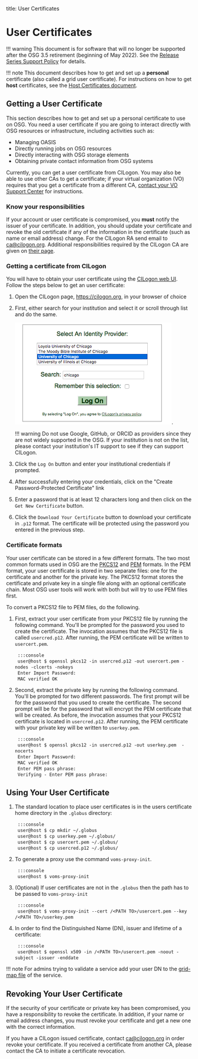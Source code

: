 title: User Certificates

User Certificates
=================

!!! warning
    This document is for software that will no longer be supported after the OSG 3.5 retirement (beginning of May 2022).
    See the [Release Series Support Policy](https://opensciencegrid.org/technology/policy/release-series/) for details.

!!! note
    This document describes how to get and set up a **personal** certificate (also called a grid user certificate).
    For instructions on how to get **host** certificates, see the [Host Certificates document](host-certs.md).

Getting a User Certificate
--------------------------

This section describes how to get and set up a personal certificate to use on OSG.
You need a user certificate if you are going to interact directly with OSG resources or infrastructure,
including activities such as:

- Managing OASIS
- Directly running jobs on OSG resources
- Directly interacting with OSG storage elements
- Obtaining private contact information from OSG systems

Currently, you can get a user certificate from CILogon.
You may also be able to use other CAs to get a certificate; if your virtual organization (VO) requires that you get a
certificate from a different CA, [contact your VO Support Center](https://github.com/opensciencegrid/topology/tree/master/virtual-organizations) for
instructions.

### Know your responsibilities

If your account or user certificate is compromised, you **must** notify the issuer of your certificate. 
In addition, you should update your certificate and revoke the old certificate if any of the information in the
certificate (such as name or email address) change.
For the CILogon RA send email to [ca@cilogon.org](mailto:ca@cilogon.org).
Additional responsibilities required by the CILogon CA are given on [their page](http://ca.cilogon.org/responsibilities).  


### Getting a certificate from CILogon

You will have to obtain your user certificate using the [CILogon web UI](https://cilogon.org/).
Follow the steps below to get an user certificate:

1. Open the CILogon page, <https://cilogon.org>, in your browser of choice
1. First, either search for your institution and select it or scroll through list and do the same.

    ![Institution Selection](..//img/cilogon_select_idp.png).

    !!! warning
        Do not use Google, GitHub, or ORCID as providers since they are not widely supported in the OSG.
        If your institution is not on the list, please contact your institution's IT support to see if they can support
        CILogon.

1. Click the `Log On` button and enter your institutional credentials if prompted.
1. After successfully entering your credentials, click on the "Create Password-Protected Certificate" link
1. Enter a password that is at least 12 characters long and then click on the `Get New Certificate` button.
1. Click the `Download Your Certificate` button to download your certificate in `.p12` format.
   The certificate will be protected using the password you entered in the previous step.


### Certificate formats

Your user certificate can be stored in a few different formats.
The two most common formats used in OSG are the [PKCS12](https://en.wikipedia.org/wiki/PKCS_12) and
[PEM](https://en.wikipedia.org/wiki/Privacy-Enhanced_Mail) formats.
In the PEM format, your user certificate is stored in two separate files: one for the certificate and another for the
private key.
The PKCS12 format stores the certificate and private key in a single file along with an optional certificate chain.
Most OSG user tools will work with both but will try to use PEM files first.   

To convert a PKCS12 file to  PEM files, do the following.  
   
1. First, extract your user certificate from your PKCS12 file by running the following command.  You'll be prompted for the password you used to create the certificate. The invocation assumes that the PKCS12 file is called `usercred.p12`.  After running, the PEM certificate will be written to `usercert.pem`. 

        :::console
        user@host $ openssl pkcs12 -in usercred.p12 -out usercert.pem -nodes -clcerts -nokeys
        Enter Import Password:
        MAC verified OK
   
1. Second, extract the private key by running the following command. You'll be prompted for two different passwords.  The first prompt will be for the password that you used to create the certificate.  The second prompt will be for the password that will encrypt the PEM certificate that will be created.  As before, the invocation assumes that your PKCS12 certificate is located in `usercred.p12`. After running, the PEM certificate with your private key will be written to `userkey.pem`.

        :::console 
        user@host $ openssl pkcs12 -in usercred.p12 -out userkey.pem  -nocerts
        Enter Import Password:
        MAC verified OK
        Enter PEM pass phrase:
        Verifying - Enter PEM pass phrase:

Using Your User Certificate
---------------------------

1. The standard location to place user certificates is in the users certificate home directory in the `.globus` directory:

        :::console
        user@host $ cp mkdir ~/.globus
        user@host $ cp userkey.pem ~/.globus/
        user@host $ cp usercert.pem ~/.globus/
        user@host $ cp usercred.p12 ~/.globus/

1. To generate a proxy use the command `voms-proxy-init`. 

        :::console
      	user@host $ voms-proxy-init

1. (Optional) If user certificates are not in the `.globus` then the path has to be passed to `voms-proxy-init`

        :::console
        user@host $ voms-proxy-init --cert /<PATH TO>/usercert.pem --key /<PATH TO>/userkey.pem

1. In order to find the Distinguished Name (DN), issuer and lifetime of a certificate:

        :::console
        user@host $ openssl x509 -in /<PATH TO>/usercert.pem -noout -subject -issuer -enddate

!!! note
    For admins trying to validate a service add your user DN to the [grid-map file](lcmaps-voms-authentication.md#mapping-users) of the service.
  

Revoking Your User Certificate
------------------------------

If the security of your certificate or private key has been compromised, you have a responsibility to revoke the certificate.
In addition, if your name or email address changes, you must revoke your certificate and get a new one with the correct
information.

If you have a CILogon issued certificate, contact [ca@cilogon.org](mailto:ca@cilogon.org) in order revoke your certificate.
If you received a certificate from another CA, please contact the CA to initiate a certificate revocation.

